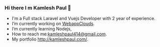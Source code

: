 ### Hi there I m Kamlesh Paul 👋

-  I'm a Full stack Laravel and Vuejs Developer with 2 year of experience.
-  I’m currently working on [WebappClouds](https://www.webappclouds.com).
-  I’m currently learning Nodejs,
-  How to reach me:kamleshpaul414@gmail.com.
-  My portfolio http://kamleshpaul.com/.
